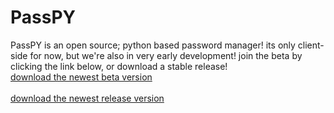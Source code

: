 <html>
<body>
<head><link rel="icon" type="image/png" href="favicon.ico"><head>
<h1>PassPY</h1>
<p>PassPY is an open source; python based password manager! its only client-side for now, but we're also in very early development! join the beta by clicking the link below, or download a stable release! 
  <br> <a href="https://drive.google.com/uc?export=download&id=1OAIHT8MA4Friq6Poy2e814RJV8Pvs7HI" title="download passPY release">download the newest beta version </a> <br> <br> <a href="https://drive.google.com/uc?export=download&id=1q0rUmtRATjHooWVY0mGJ8zHMni6VsShf" title="download passPY release">download the newest release version </a> <br> </p>


